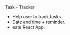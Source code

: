 Task - Tracker 
 
-   Help user to track tasks.
- Date and time + reminder.
-  eate React App.





